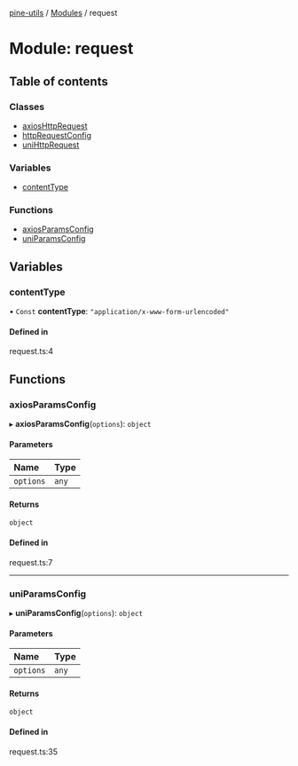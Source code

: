 [pine-utils](../README.md) / [Modules](../modules.md) / request

# Module: request

## Table of contents

### Classes

- [axiosHttpRequest](../classes/request.axiosHttpRequest.md)
- [httpRequestConfig](../classes/request.httpRequestConfig.md)
- [uniHttpRequest](../classes/request.uniHttpRequest.md)

### Variables

- [contentType](request.md#contenttype)

### Functions

- [axiosParamsConfig](request.md#axiosparamsconfig)
- [uniParamsConfig](request.md#uniparamsconfig)

## Variables

### contentType

• `Const` **contentType**: ``"application/x-www-form-urlencoded"``

#### Defined in

request.ts:4

## Functions

### axiosParamsConfig

▸ **axiosParamsConfig**(`options`): `object`

#### Parameters

| Name | Type |
| :------ | :------ |
| `options` | `any` |

#### Returns

`object`

#### Defined in

request.ts:7

___

### uniParamsConfig

▸ **uniParamsConfig**(`options`): `object`

#### Parameters

| Name | Type |
| :------ | :------ |
| `options` | `any` |

#### Returns

`object`

#### Defined in

request.ts:35

